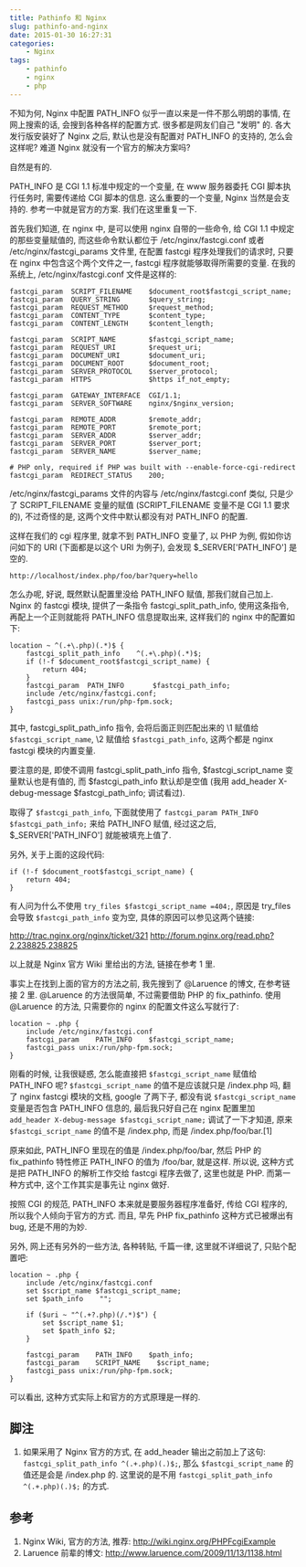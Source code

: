 ```yaml
---
title: Pathinfo 和 Nginx
slug: pathinfo-and-nginx
date: 2015-01-30 16:27:31
categories:
    - Nginx
tags:
    - pathinfo
    - nginx
    - php
---
```


不知为何, Nginx 中配置 PATH_INFO 似乎一直以来是一件不那么明朗的事情, 在网上搜索的话, 会搜到各种各样的配置方式. 很多都是网友们自己 "发明" 的. 各大发行版安装好了 Nginx 之后, 默认也是没有配置对 PATH_INFO 的支持的, 怎么会这样呢? 难道 Nginx 就没有一个官方的解决方案吗?

自然是有的.

PATH_INFO 是 CGI 1.1 标准中规定的一个变量, 在 www 服务器委托 CGI 脚本执行任务时, 需要传递给 CGI 脚本的信息. 这么重要的一个变量, Nginx 当然是会支持的. 参考一中就是官方的方案. 我们在这里重复一下.

首先我们知道, 在 nginx 中, 是可以使用 nginx 自带的一些命令, 给 CGI 1.1 中规定的那些变量赋值的, 而这些命令默认都位于 /etc/nginx/fastcgi.conf 或者 /etc/nginx/fastcgi_params 文件里, 在配置 fastcgi 程序处理我们的请求时, 只要在 nginx 中包含这个两个文件之一, fastcgi 程序就能够取得所需要的变量. 在我的系统上, /etc/nginx/fastcgi.conf 文件是这样的:

    fastcgi_param  SCRIPT_FILENAME    $document_root$fastcgi_script_name;
    fastcgi_param  QUERY_STRING       $query_string;
    fastcgi_param  REQUEST_METHOD     $request_method;
    fastcgi_param  CONTENT_TYPE       $content_type;
    fastcgi_param  CONTENT_LENGTH     $content_length;
    
    fastcgi_param  SCRIPT_NAME        $fastcgi_script_name;
    fastcgi_param  REQUEST_URI        $request_uri;
    fastcgi_param  DOCUMENT_URI       $document_uri;
    fastcgi_param  DOCUMENT_ROOT      $document_root;
    fastcgi_param  SERVER_PROTOCOL    $server_protocol;
    fastcgi_param  HTTPS              $https if_not_empty;
    
    fastcgi_param  GATEWAY_INTERFACE  CGI/1.1;
    fastcgi_param  SERVER_SOFTWARE    nginx/$nginx_version;
    
    fastcgi_param  REMOTE_ADDR        $remote_addr;
    fastcgi_param  REMOTE_PORT        $remote_port;
    fastcgi_param  SERVER_ADDR        $server_addr;
    fastcgi_param  SERVER_PORT        $server_port;
    fastcgi_param  SERVER_NAME        $server_name;

    # PHP only, required if PHP was built with --enable-force-cgi-redirect
    fastcgi_param  REDIRECT_STATUS    200;

/etc/nginx/fastcgi_params 文件的内容与 /etc/nginx/fastcgi.conf 类似, 只是少了 SCRIPT_FILENAME 变量的赋值 (SCRIPT_FILENAME 变量不是 CGI 1.1 要求的), 不过奇怪的是, 这两个文件中默认都没有对 PATH_INFO 的配置.

这样在我们的 cgi 程序里, 就拿不到 PATH_INFO 变量了, 以 PHP 为例, 假如你访问如下的 URI (下面都是以这个 URI 为例子), 会发现 $_SERVER['PATH_INFO'] 是空的.

    http://localhost/index.php/foo/bar?query=hello

怎么办呢, 好说, 既然默认配置里没给 PATH_INFO 赋值, 那我们就自己加上. Nginx 的 fastcgi 模块, 提供了一条指令 fastcgi_split_path_info, 使用这条指令, 再配上一个正则就能将 PATH_INFO 信息提取出来, 这样我们的 nginx 中的配置如下:

    location ~ ^(.+\.php)(.*)$ {
        fastcgi_split_path_info    ^(.+\.php)(.*)$; 
        if (!-f $document_root$fastcgi_script_name) {
            return 404;
        }
        fastcgi_param  PATH_INFO       $fastcgi_path_info;
        include /etc/nginx/fastcgi.conf;
        fastcgi_pass unix:/run/php-fpm.sock;
    }

其中, fastcgi_split_path_info 指令, 会将后面正则匹配出来的 \1 赋值给 `$fastcgi_script_name`, \2 赋值给 `$fastcgi_path_info`, 这两个都是 nginx fastcgi 模块的内置变量.

要注意的是, 即使不调用 fastcgi_split_path_info 指令, $fastcgi_script_name 变量默认也是有值的, 而 $fastcgi_path_info 默认却是空值 (我用 add_header X-debug-message $fastcgi_path_info; 调试看过).

取得了 `$fastcgi_path_info`, 下面就使用了 `fastcgi_param PATH_INFO $fastcgi_path_info;` 来给 PATH_INFO 赋值, 经过这之后, $_SERVER['PATH_INFO'] 就能被填充上值了.

另外, 关于上面的这段代码:

    if (!-f $document_root$fastcgi_script_name) {
        return 404;
    }

有人问为什么不使用 `try_files $fastcgi_script_name =404;`, 原因是 try_files 会导致 `$fastcgi_path_info` 变为空, 具体的原因可以参见这两个链接:

http://trac.nginx.org/nginx/ticket/321
http://forum.nginx.org/read.php?2,238825,238825

以上就是 Nginx 官方 Wiki 里给出的方法, 链接在参考 1 里.

事实上在找到上面的官方的方法之前, 我先搜到了 @Laruence 的博文, 在参考链接 2 里. @Laruence 的方法很简单, 不过需要借助 PHP 的 fix_pathinfo. 使用 @Laruence 的方法, 只需要你的 nginx 的配置文件这么写就行了:

    location ~ .php {
        include /etc/nginx/fastcgi.conf
        fastcgi_param    PATH_INFO    $fastcgi_script_name;
        fastcgi_pass unix:/run/php-fpm.sock;
    }

刚看的时候, 让我很疑惑, 怎么能直接把 `$fastcgi_script_name` 赋值给 PATH_INFO 呢? `$fastcgi_script_name` 的值不是应该就只是 /index.php 吗, 翻了 nginx fastcgi 模块的文档, google 了两下子, 都没有说 `$fastcgi_script_name` 变量是否包含 PATH_INFO 信息的, 最后我只好自己在 nginx 配置里加 `add_header X-debug-message $fastcgi_script_name;` 调试了一下才知道, 原来 `$fastcgi_script_name` 的值不是 /index.php, 而是 /index.php/foo/bar.[1]

原来如此, PATH_INFO 里现在的值是 /index.php/foo/bar, 然后 PHP 的 fix_pathinfo 特性修正 PATH_INFO 的值为 /foo/bar, 就是这样. 所以说, 这种方式是把 PATH_INFO 的解析工作交给 fastcgi 程序去做了, 这里也就是 PHP. 而第一种方式中, 这个工作其实是事先让 nginx 做好.

按照 CGI 的规范, PATH_INFO 本来就是要服务器程序准备好, 传给 CGI 程序的, 所以我个人倾向于官方的方式. 而且, 早先 PHP fix_pathinfo 这种方式已被爆出有 bug, 还是不用的为妙.

另外, 网上还有另外的一些方法, 各种转贴, 千篇一律, 这里就不详细说了, 只贴个配置吧:

    location ~ .php {
        include /etc/nginx/fastcgi.conf
        set $script_name $fastcgi_script_name;
        set $path_info    "";
    
        if ($uri ~ "^(.+?.php)(/.*)$") {
            set $script_name $1;
            set $path_info $2;
        }
    
        fastcgi_param    PATH_INFO    $path_info;
        fastcgi_param    SCRIPT_NAME    $script_name;
        fastcgi_pass unix:/run/php-fpm.sock;
    }

可以看出, 这种方式实际上和官方的方式原理是一样的.

## 脚注

1. 如果采用了 Nginx 官方的方式, 在 add_header 输出之前加上了这句: `fastcgi_split_path_info ^(.+.php)(.)$;`, 那么 `$fastcgi_script_name` 的值还是会是 /index.php 的. 这里说的是不用 `fastcgi_split_path_info ^(.+.php)(.)$;` 的方式.

## 参考

1. Nginx Wiki, 官方的方法, 推荐: http://wiki.nginx.org/PHPFcgiExample
2. Laruence 前辈的博文: http://www.laruence.com/2009/11/13/1138.html
